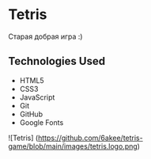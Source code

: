 # Tetris
Старая добрая игра :)

<h2>Technologies Used</h2>

* HTML5
* CSS3
* JavaScript
* Git
* GitHub
* Google Fonts

![Tetris]  (https://github.com/6akee/tetris-game/blob/main/images/tetris.logo.png)

